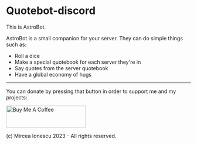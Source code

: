 # Quotebot-discord

This is AstroBot.

AstroBot is a small companion for your server. They can do simple things such as:

<ul>
    <li>Roll a dice</li>
    <li>Make a special quotebook for each server they're in</li>
    <li>Say quotes from the server quotebook</li>
    <li>Have a global economy of hugs</li>
</ul>

<hr>

You can donate by pressing that button in order to support me and my projects:

<a href="https://www.buymeacoffee.com/mircea78" target="_blank"><img src="https://cdn.buymeacoffee.com/buttons/v2/default-yellow.png" alt="Buy Me A Coffee" style="height: 60px !important;width: 217px !important;" ></a>

(c) Mircea Ionescu 2023 - All rights reserved.
